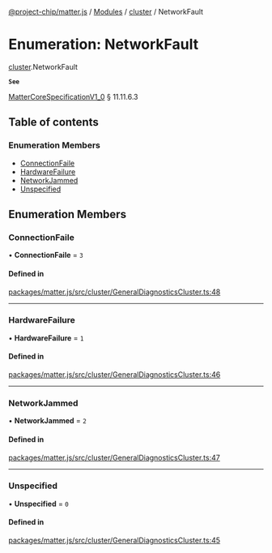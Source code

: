 [@project-chip/matter.js](../README.md) / [Modules](../modules.md) / [cluster](../modules/cluster.md) / NetworkFault

# Enumeration: NetworkFault

[cluster](../modules/cluster.md).NetworkFault

**`See`**

[MatterCoreSpecificationV1_0](../interfaces/spec.MatterCoreSpecificationV1_0.md) § 11.11.6.3

## Table of contents

### Enumeration Members

- [ConnectionFaile](cluster.NetworkFault.md#connectionfaile)
- [HardwareFailure](cluster.NetworkFault.md#hardwarefailure)
- [NetworkJammed](cluster.NetworkFault.md#networkjammed)
- [Unspecified](cluster.NetworkFault.md#unspecified)

## Enumeration Members

### ConnectionFaile

• **ConnectionFaile** = ``3``

#### Defined in

[packages/matter.js/src/cluster/GeneralDiagnosticsCluster.ts:48](https://github.com/project-chip/matter.js/blob/5bdbf8d/packages/matter.js/src/cluster/GeneralDiagnosticsCluster.ts#L48)

___

### HardwareFailure

• **HardwareFailure** = ``1``

#### Defined in

[packages/matter.js/src/cluster/GeneralDiagnosticsCluster.ts:46](https://github.com/project-chip/matter.js/blob/5bdbf8d/packages/matter.js/src/cluster/GeneralDiagnosticsCluster.ts#L46)

___

### NetworkJammed

• **NetworkJammed** = ``2``

#### Defined in

[packages/matter.js/src/cluster/GeneralDiagnosticsCluster.ts:47](https://github.com/project-chip/matter.js/blob/5bdbf8d/packages/matter.js/src/cluster/GeneralDiagnosticsCluster.ts#L47)

___

### Unspecified

• **Unspecified** = ``0``

#### Defined in

[packages/matter.js/src/cluster/GeneralDiagnosticsCluster.ts:45](https://github.com/project-chip/matter.js/blob/5bdbf8d/packages/matter.js/src/cluster/GeneralDiagnosticsCluster.ts#L45)
